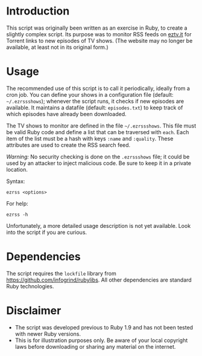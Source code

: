 # Introduction

This script was originally been written as an exercise in Ruby, to create a
slightly complex script. Its purpose was to monitor RSS feeds on [eztv.it](http://eztv.it) for Torrent links
to new episodes of TV shows. (The website may no longer be available, at least not in its original form.)

# Usage

The recommended use of this script is to call it periodically, ideally from a cron job. You can define your shows in a configuration file (default: `~/.ezrssshows`); whenever the script runs, it checks if new episodes are available. It maintains a datafile (default: `episodes.txt`) to keep track of which episodes have already been downloaded.

The TV shows to monitor are defined in the file `~/.ezrssshows`. This file must be valid Ruby code and define a list that can be traversed with `each`. Each item of the list must be a hash with keys `:name` and `:quality`. These attributes are used to create the RSS search feed.

_Warning:_ No security checking is done on the `.ezrssshows` file; it could be used by an attacker to inject malicious code. Be sure to keep it in a private location.

Syntax:

    ezrss <options>

For help:

    ezrss -h

Unfortunately, a more detailed usage description is not yet available. Look into the script if you are curious.

# Dependencies

The script requires the `lockfile` library from https://github.com/infogrind/rubylibs. All other dependencies are standard Ruby technologies.

# Disclaimer

- The script was developed previous to Ruby 1.9 and has not been tested with
  newer Ruby versions.
- This is for illustration purposes only. Be aware of your local copyright laws
  before downloading or sharing any material on the internet.

